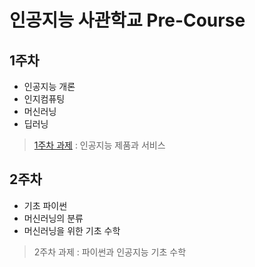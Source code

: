 # 인공지능 사관학교 Pre-Course

## 1주차
- 인공지능 개론
- 인지컴퓨팅
- 머신러닝
- 딥러닝

> [1주차 과제](./1주차과제.ipynb) : 인공지능 제품과 서비스 


## 2주차
- 기초 파이썬
- 머신러닝의 분류
- 머신러닝을 위한 기초 수학

> 2주차 과제 : 파이썬과 인공지능 기초 수학
